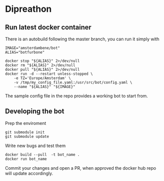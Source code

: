 Dipreathon
==========

## Run latest docker container
There is an autobuild following the master branch, you can run it simply with
```
IMAGE="amsterdambene/bot"
ALIAS="botfurbone"

docker stop "${ALIAS}" 2>/dev/null
docker rm "${ALIAS}" 2>/dev/null
docker pull "${ALIAS}" 2>/dev/null
docker run -d --restart unless-stopped \
    -e TZ='Europe/Amsterdam' \
    -v /tmp/my_config_file.yaml:/usr/src/bot/config.yaml \
    --name "${ALIAS}" "${IMAGE}"
```

The sample config file in the repo provides a working bot to start from.

## Developing the bot

Prep the enviroment
```
git submodule init
git submodule update
```

Write new bugs and test them
```
docker build --pull  -t bot_name .
docker run bot_name
```

Commit your changes and open a PR, when approved the docker hub repo will update accordingly.
